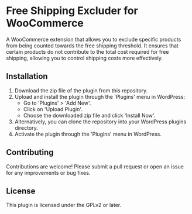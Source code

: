 # Free Shipping Excluder for WooCommerce
A WooCommerce extension that allows you to exclude specific products from being counted towards the free shipping threshold. It ensures that certain products do not contribute to the total cost required for free shipping, allowing you to control shipping costs more effectively.

## Installation
1. Download the zip file of the plugin from this repository.
2. Upload and install the plugin through the 'Plugins' menu in WordPress:
   - Go to 'Plugins' > 'Add New'.
   - Click on 'Upload Plugin'.
   - Choose the downloaded zip file and click 'Install Now'.
3. Alternatively, you can clone the repository into your WordPress plugins directory.
4. Activate the plugin through the 'Plugins' menu in WordPress.

## Contributing
Contributions are welcome! Please submit a pull request or open an issue for any improvements or bug fixes.

## License
This plugin is licensed under the GPLv2 or later.
